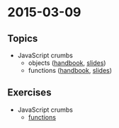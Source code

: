 # 2015-03-09

## Topics

* JavaScript crumbs
  - objects ([handbook](https://github.com/cvdlab/javascript-crumbs/blob/master/chapters/objects/Readme.md), [slides](https://github.com/cvdlab/javascript-crumbs-slides/blob/master/chapters/objects/Readme.md))
  - functions ([handbook](https://github.com/cvdlab/javascript-crumbs/blob/master/chapters/functions/Readme.md), [slides](https://github.com/cvdlab/javascript-crumbs-slides/blob/master/chapters/functions/Readme.md))

## Exercises

* JavaScript crumbs
  - [functions](https://github.com/cvdlab/javascript-crumbs-exercises/blob/master/chapters/functions/Readme.md)
